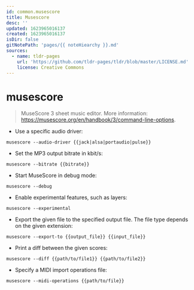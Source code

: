 ```yaml
---
id: common.musescore
title: Musescore
desc: ''
updated: 1623965016137
created: 1623965016137
isDir: false
gitNotePath: 'pages/{{ noteHiearchy }}.md'
sources:
  - name: tldr-pages
    url: 'https://github.com/tldr-pages/tldr/blob/master/LICENSE.md'
    license: Creative Commons
---
```

# musescore

> MuseScore 3 sheet music editor.
> More information: <https://musescore.org/en/handbook/3/command-line-options>.

- Use a specific audio driver:

`musescore --audio-driver {{jack|alsa|portaudio|pulse}}`

- Set the MP3 output bitrate in kbit/s:

`musescore --bitrate {{bitrate}}`

- Start MuseScore in debug mode:

`musescore --debug`

- Enable experimental features, such as layers:

`musescore --experimental`

- Export the given file to the specified output file. The file type depends on the given extension:

`musescore --export-to {{output_file}} {{input_file}}`

- Print a diff between the given scores:

`musescore --diff {{path/to/file1}} {{path/to/file2}}`

- Specify a MIDI import operations file:

`musescore --midi-operations {{path/to/file}}`

